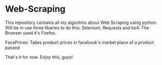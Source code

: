 # Web-Scraping
This repository contains all my algoritms about Web Scraping
using python. Will be in use three libaries to do this: 
Selenium, Requests and bs4. The Browser used it's Firefox.

FacePrices: Takes product prices in facebook's market place of a product passed 

That's it for now. Enjoy this, guys!
